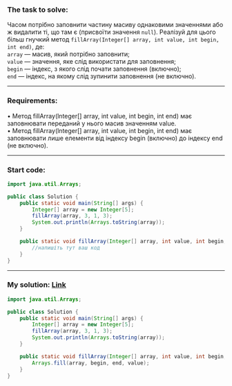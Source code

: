 ### **The task to solve:**  

Часом потрібно заповнити частину масиву однаковими значеннями або ж видалити ті, що там є (присвоїти значення `null`).
Реалізуй для цього більш гнучкий метод `fillArray(Integer[] array, int value, int begin, int end)`, де:  
`array` — масив, який потрібно заповнити;  
`value` — значення, яке слід використати для заповнення;  
`begin` — індекс, з якого слід почати заповнення (включно);  
`end` — індекс, на якому слід зупинити заповнення (не включно).

---

### **Requirements:**  

• Метод fillArray(lnteger[] array, int value, int begin, int end) має заповнювати переданий у нього масив значенням value.  
• Метод fillArray(lnteger[] array, int value, int begin, int end) має заповнювати лише елементи від індексу begin (включно) до індексу end (не включно).

---

### **Start code:**  

```java
import java.util.Arrays;

public class Solution {
    public static void main(String[] args) {
        Integer[] array = new Integer[5];
        fillArray(array, 3, 1, 3);
        System.out.println(Arrays.toString(array));
    }

    public static void fillArray(Integer[] array, int value, int begin, int end) {
        //напишіть тут ваш код
    }
}
```

---

### **My solution: [Link](./src/Solution.java)**  

```java
import java.util.Arrays;

public class Solution {
    public static void main(String[] args) {
        Integer[] array = new Integer[5];
        fillArray(array, 3, 1, 3);
        System.out.println(Arrays.toString(array));
    }

    public static void fillArray(Integer[] array, int value, int begin, int end) {
        Arrays.fill(array, begin, end, value);
    }
}
```
